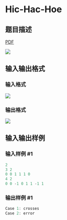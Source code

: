 # Hic-Hac-Hoe

## 题目描述

[problemUrl]: https://uva.onlinejudge.org/index.php?option=com_onlinejudge&Itemid=8&category=229&page=show_problem&problem=3118

[PDF](https://uva.onlinejudge.org/external/119/p11967.pdf)

![](https://cdn.luogu.com.cn/upload/vjudge_pic/UVA11967/8bc965ad6aa25c41d332eb3cb1b0af00987ad2b8.png)

## 输入输出格式

### 输入格式

![](https://cdn.luogu.com.cn/upload/vjudge_pic/UVA11967/f273defa7eeb88eeafcbea7a1ec7c37083d2505f.png)

### 输出格式

![](https://cdn.luogu.com.cn/upload/vjudge_pic/UVA11967/4a00644a2b81c9bd122913185719cc791f03528a.png)

## 输入输出样例

### 输入样例 #1

```cpp
2
3 2
0 0 1 1 1 0
4 2
0 0 -1 0 1 1 -1 1
```


### 输出样例 #1

```cpp
Case 1: crosses
Case 2: error
```


